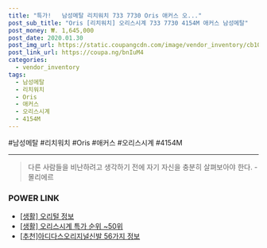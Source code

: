 ```yaml
--- 
title: "특가!   남성메탈 리치워치 733 7730 Oris 애커스 오..." 
post_sub_title: "Oris [리치워치] 오리스시계 733 7730 4154M 애커스 남성메탈" 
post_money: ₩. 1,645,000 
post_date: 2020.01.30 
post_img_url: https://static.coupangcdn.com/image/vendor_inventory/cb10/9a6a014ed8856fddb9e7f5eacd1ee90ab2660bcdaa21eedd380d82e6ff27.jpg 
post_link_url: https://coupa.ng/bnIuM4 
categories: 
  - vendor_inventory 
tags: 
  - 남성메탈 
  - 리치워치 
  - Oris 
  - 애커스 
  - 오리스시계 
  - 4154M 
--- 
```

  #남성메탈 #리치워치 #Oris #애커스 #오리스시계 #4154M 
<hr> 

> 다른 사람들을 비난하려고 생각하기 전에 자기 자신을 충분히 살펴보아야 한다. - 몰리에르 


### POWER LINK

* <a href="https://blog.naver.com/sakai111/221761083658" target="_blank"> [생활] 오리털 정보 </a>
* <a href="https://blog.naver.com/sakai111/221789634321" target="_blank"> [생활] 오리스시계 특가 순위 ~50위</a>
* <a href="https://blog.naver.com/fasyy4321/221789884998" target="_blank">[추천]아디다스오리지널신발 56가지 정보</a>
